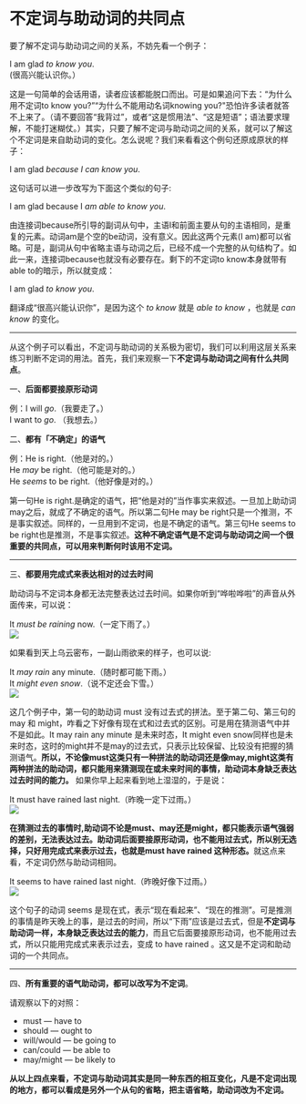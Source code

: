 # 不定词与助动词的共同点

要了解不定词与助动词之间的关系，不妨先看一个例子：
>  
I am glad <em>to know you</em>.  
(很高兴能认识你。）

这是一句简单的会话用语，读者应该都能脱口而出。可是如果追问下去：“为什么用不定词to know you?”“为什么不能用动名词knowing you?"恐怕许多读者就答不上来了。（请不要回答“我背过”，或者“这是惯用法”、“这是短语”；语法要求理解，不能打迷糊仗。）其实，只要了解不定词与助动词之间的关系，就可以了解这个不定词是来自助动词的变化。怎么说呢？我们来看看这个例句还原成原状的样子：

>  
I am glad <em>because I can know you</em>.  

这句话可以进一步改写为下面这个类似的句子:

>  
I am glad because I <em>am able to know you</em>.  

由连接词because所引导的副词从句中，主语I和前面主要从句的主语相同，是重复的元素。动词am是个空的be动词，没有意义。因此这两个元素(I am)都可以省略。可是，副词从句中省略主语与动词之后，已经不成一个完整的从句结构了。如此一来，连接词because也就没有必要存在。剩下的不定词to know本身就带有able to的暗示，所以就变成：

>  
I am glad <em>to know you</em>.  

翻译成“很高兴能认识你”，是因为这个 <em>to know</em> 就是 <em>able to know</em> ，也就是 <em>can know</em> 的变化。


---


从这个例子可以看出，不定词与助动词的关系极为密切，我们可以利用这层关系来练习判断不定词的用法。首先，我们来观察一下<b>**不定词**与**助动词**之间有什么共同点</b>。

一、**后面都要接原形动词**
>  
例：I will <em>go</em>.（我要走了。）  
I want to <em>go</em>. （我想去。）  

二、**都有「不确定」的语气**
>  
例：He is right.（他是对的。）  
He <em>may</em> be right.（他可能是对的。）  
He <em>seems</em> to be right.（他好像是对的。）

第一句He is right.是确定的语气，把“他是对的”当作事实来叙述。一旦加上助动词may之后，就成了不确定的语气。所以第二句He may be right只是一个推测，不是事实叙述。同样的，一旦用到不定词，也是不确定的语气。第三句He seems to be right也是推测，不是事实叙述。<b>这种**不确定语气**是**不定词与助动词之间**一个**很重要的共同点**，可以用来判断何时该用不定词。</b>


---


三、**都要用完成式来表达相对的过去时间**  

助动词与不定词本身都无法完整表达过去时间。如果你听到“哗啦哗啦”的声音从外面传来，可以说：
>  
It <em>must be raining</em> now.（一定下雨了。）  
![](http://ww1.sinaimg.cn/large/92c4e634gw1f184cobjdyj20aq04njr9.jpg)  

如果看到天上乌云密布，一副山雨欲来的样子，也可以说:
>  
It <em>may rain</em> any minute.（随时都可能下雨。）  
It <em>might even snow</em>.（说不定还会下雪。）  
![](http://ww1.sinaimg.cn/large/92c4e634gw1f184khrsrxj20ca05zjrd.jpg)

这几个例子中，第一句的助动词 must 没有过去式的拼法。至于第二句、第三句的 may 和 might，咋看之下好像有现在式和过去式的区别。可是用在猜测语气中并不是如此。It may rain any minute 是未来时态，It might even snow同样也是未来时态，这时的might并不是may的过去式，只表示比较保留、比较没有把握的猜测语气。<b>所以，不论像must这类只有一种拼法的助动词还是像may,might这类有两种拼法的助动词，都只能用来猜测现在或未来时间的事情，**助动词本身缺乏表达过去时间的能力**。</b>
如果你早上起来看到地上湿湿的，于是说：

>  
It must have rained last night.（昨晚一定下过雨。）  
![](http://ww3.sinaimg.cn/large/92c4e634gw1f184ug9pbdj20ax05hglk.jpg)  

<b>在猜测过去的事情时,助动词不论是must、may还是might，都只能表示语气强弱的差别，无法表达过去。助动词后面要接原形动词，也不能用过去式，所以别无选择，只好用完成式来表示过去，也就是must have rained 这种形态。</b>就这点来看，不定词仍然与助动词相同。

>  
It seems to have rained last night.（昨晚好像下过雨。）  
![](http://ww3.sinaimg.cn/large/92c4e634gw1f184uouz0fj20ac051jrb.jpg)  

这个句子的动词 seems 是现在式，表示“现在看起来”、“现在的推测”。可是推测的事情是昨天晚上的事，是过去的时间，所以“下雨”应该是过去式，但是<b>不定词与助动词一样，本身缺乏表达过去的能力</b>，而且它后面要接原形动词，也不能用过去式，所以只能用完成式来表示过去，变成 to have rained 。这又是不定词和助动词的一个共同点。

----

四、**所有重要的语气助动词，都可以改写为不定词**。

请观察以下的对照：

- must       —   have to  
- should     —   ought to  
- will/would —   be going to  
- can/could  —   be able to  
- may/might  —   be likely to  

<b>从以上四点来看，不定词与助动词其实是同一种东西的相互变化，凡是不定词出现的地方，都可以看成是另外一个从句的省略，把主语省略，助动词改为不定词。</b>

